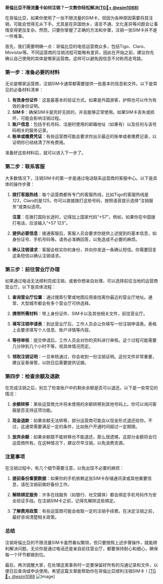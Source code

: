 **哥倫比亞不限流量卡如何注销？一文教你轻松解决[[TG💪+ @esim1088](https://t.me/s/esim1088)]**

在哥倫比亞，如果你使用了一张不限流量的SIM卡，但因为各种原因需要将其注销，可能会觉得无从下手。尤其是在异国他乡，语言不通、文化差异等问题会让事情变得更加复杂。然而，只要你掌握了正确的方法和步骤，注销一张SIM卡并不是一件难事。

首先，我们需要明确一点：哥倫比亞的电信运营商众多，包括Tigo、Claro、Movistar等。不同运营商的注销流程可能略有差异，因此在开始之前，建议你先确认自己使用的具体是哪家运营商。这样可以避免因信息不对称而走弯路。

### **第一步：准备必要的材料**
无论是哪家运营商，注销SIM卡通常都需要提供一些基本的信息和文件。以下是常见的必备材料清单：

1. **有效身份证件**：这是最基本的验证方式。如果是外国游客，护照也可以作为有效的身份证明。
2. **SIM卡**：确保SIM卡是完好无损的，并且能够正常使用。如果SIM卡丢失或损坏，可能会影响注销过程。
3. **账户信息**：包括手机号码、注册时使用的邮箱地址（如果有）以及任何与该号码相关的服务记录。
4. **账单或缴费凭证**：有些运营商可能会要求你出示最近的账单或者缴费记录，以证明你已经结清了所有费用。

准备好这些材料后，就可以进入下一步了。

### **第二步：联系客服**
大多数情况下，注销SIM卡的第一步是通过电话联系运营商的客服中心。以下是具体的操作步骤：

1. **拨打客服热线**：每个运营商都有专门的客服热线，比如Tigo的客服热线是*123*，Claro的是*125*。你可以直接拨打这些号码，按照语音提示选择“注销服务”或类似选项。
   
   **注意**：在拨打国际长途时，记得加上国家代码“+57”。例如，如果你在中国拨打电话，应该输入“+57 123”。

2. **提供必要信息**：接通客服后，客服人员会要求你提供上述提到的基本信息，如身份证号、手机号码等。请务必准确回答，以免造成不必要的麻烦。

3. **确认注销请求**：客服会核实你的身份，并向你发送一条确认短信。你需要回复这条短信以确认注销请求。

### **第三步：前往营业厅办理**
如果通过电话无法顺利完成注销，或者你想亲自处理，可以选择前往当地的运营商营业厅。以下是具体流程：

1. **查询营业厅位置**：通过搜索引擎或地图应用查找离你最近的营业厅地址。通常，大型城市都会有多个营业厅可供选择。

2. **携带所需材料**：带上身份证件、SIM卡以及其他相关文件，前往营业厅。

3. **填写注销申请表**：到达营业厅后，工作人员会让你填写一份注销申请表。表格上会要求填写个人信息、账户详情等内容。

4. **等待审核**：提交申请后，工作人员会对你的资料进行审核。这个过程可能需要几分钟到几个小时不等，视具体情况而定。

5. **领取注销证明**：一旦审核通过，你会收到一份注销证明。这份文件非常重要，建议妥善保管，以防日后需要提供证据。

### **第四步：检查余额及退款**
在完成注销之后，别忘了检查账户中的剩余余额是否可以退还。以下是一些常见的情况：

1. **余额转移**：某些运营商允许将未使用的余额转移到其他号码上。你可以询问客服是否支持这项功能。

2. **现金退款**：如果余额无法转移，部分运营商可能会以现金形式退还给你。不过，这通常需要满足一定的条件，比如账户开通时间超过一定期限。

3. **放弃余额**：如果余额既不能转移也不能退还，那么很遗憾，这部分金额将会归运营商所有。在这种情况下，建议尽早注销，以免浪费资源。

### **注意事项**
在注销过程中，有几个细节需要注意，以免出现不必要的麻烦：

1. **提前备份重要数据**：如果你的手机依赖这张SIM卡存储通讯录或其他重要信息，请在注销前做好备份工作。

2. **解除绑定服务**：许多在线服务（如银行、社交媒体）都会绑定手机号码作为安全验证手段。在注销SIM卡之前，记得先解除这些绑定。

3. **了解费用政策**：有些运营商可能会收取一定的注销手续费。在决定注销之前，最好咨询清楚相关政策。

### **总结**
注销哥倫比亞的不限流量SIM卡虽然看似繁琐，但只要按照上述步骤操作，就能顺利解决问题。无论你是通过电话还是亲自前往营业厅，都要保持耐心和细心，确保每一个环节都做到位。

最后，再次提醒大家，在处理这类事务时一定要保留好所有的沟通记录和文件，以便日后查询或申诉使用。希望这篇文章能帮助你在哥倫比亞顺利注销SIM卡！[[TG💪+ @esim1088](https://t.me/s/esim1088) ![Image](https://i.postimg.cc/4NQfJmqS/Snipaste-2025-05-13-00-14-12.png)]